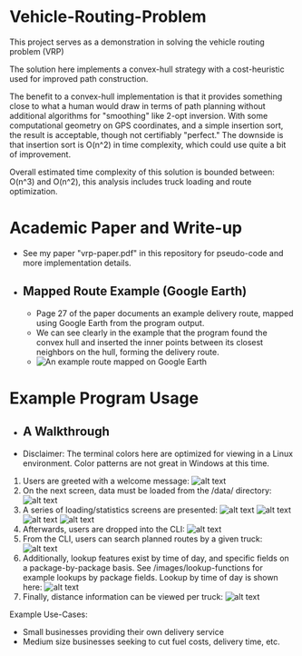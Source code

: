 # Vehicle-Routing-Problem
This project serves as a demonstration in solving the vehicle routing problem (VRP)

The solution here implements a convex-hull strategy with a cost-heuristic used for improved path construction.

The benefit to a convex-hull implementation is that it provides something close to what a human would draw in terms of path planning without additional algorithms for "smoothing" like 2-opt inversion. With some computational geometry on GPS coordinates, and a simple insertion sort, the result is acceptable, though not certifiably "perfect." The downside is that insertion sort is O(n^2) in time complexity, which could use quite a bit of improvement.

Overall estimated time complexity of this solution is bounded between:
O(n^3) and O(n^2), this analysis includes truck loading and route optimization.

# Academic Paper and Write-up
  - See my paper "vrp-paper.pdf" in this repository for pseudo-code and more implementation details.

  - ## Mapped Route Example (Google Earth)
    - Page 27 of the paper documents an example delivery route, mapped using Google Earth from the program output.
    - We can see clearly in the example that the program found the convex hull and inserted the inner points between its closest neighbors on the hull, forming the delivery route.
    - ![An example route mapped on Google Earth](https://github.com/justinlangley3/Vehicle-Routing-Problem/blob/Vehicle-Routing-Problem/images/route-example-google-earth.png)

# Example Program Usage
  - ## A Walkthrough
  - Disclaimer: The terminal colors here are optimized for viewing in a Linux environment. Color patterns are not great in Windows at this time.
  1) Users are greeted with a welcome message:
    ![alt text](https://raw.githubusercontent.com/justinlangley3/Vehicle-Routing-Problem/Vehicle-Routing-Problem/images/welcome.png)
  2) On the next screen, data must be loaded from the /data/ directory:
    ![alt text](https://raw.githubusercontent.com/justinlangley3/Vehicle-Routing-Problem/Vehicle-Routing-Problem/images/data_onboarding.png)
  3) A series of loading/statistics screens are presented:
    ![alt text](https://raw.githubusercontent.com/justinlangley3/Vehicle-Routing-Problem/Vehicle-Routing-Problem/images/build-graph.png)
    ![alt text](https://raw.githubusercontent.com/justinlangley3/Vehicle-Routing-Problem/Vehicle-Routing-Problem/images/build-packages.png)
    ![alt text](https://raw.githubusercontent.com/justinlangley3/Vehicle-Routing-Problem/Vehicle-Routing-Problem/images/data_statistics.png)
    ![alt text](https://raw.githubusercontent.com/justinlangley3/Vehicle-Routing-Problem/Vehicle-Routing-Problem/images/route_optimization.png)
  4) Afterwards, users are dropped into the CLI:
    ![alt text](https://raw.githubusercontent.com/justinlangley3/Vehicle-Routing-Problem/Vehicle-Routing-Problem/images/cli.png)
  5) From the CLI, users can search planned routes by a given truck:
    ![alt text](https://raw.githubusercontent.com/justinlangley3/Vehicle-Routing-Problem/Vehicle-Routing-Problem/images/planned-trips-truck1.png)
  7) Additionally, lookup features exist by time of day, and specific fields on a package-by-package basis. See /images/lookup-functions for example lookups by package fields. Lookup by time of day is shown here:
    ![alt text](https://raw.githubusercontent.com/justinlangley3/Vehicle-Routing-Problem/Vehicle-Routing-Problem/images/lookup-by-timeofday.png)
  8) Finally, distance information can be viewed per truck:
    ![alt text](https://raw.githubusercontent.com/justinlangley3/Vehicle-Routing-Problem/Vehicle-Routing-Problem/images/distance-traveled.png)

Example Use-Cases:
  - Small businesses providing their own delivery service
  - Medium size businesses seeking to cut fuel costs, delivery time, etc.
